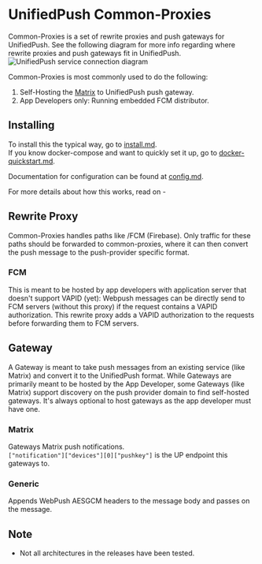 # UnifiedPush Common-Proxies

Common-Proxies is a set of rewrite proxies and push gateways for UnifiedPush. See the following diagram for more info regarding where rewrite proxies and push gateways fit in UnifiedPush.
![UnifiedPush service connection diagram](https://unifiedpush.org/img/diagram.png)

Common-Proxies is most commonly used to do the following:
  1. Self-Hosting the [Matrix](//matrix.org) to UnifiedPush push gateway.
  1. App Developers only: Running embedded FCM distributor.

## Installing

To install this the typical way, go to [install.md](docs/install.md).  
If you know docker-compose and want to quickly set it up, go to [docker-quickstart.md](docs/docker-quickstart.md).

Documentation for configuration can be found at [config.md](docs/config.md).

For more details about how this works, read on -

## Rewrite Proxy

Common-Proxies handles paths like /FCM (Firebase). Only traffic for these paths should be forwarded to common-proxies, where it can then convert the push message to the push-provider specific format.

### FCM

This is meant to be hosted by app developers with application server that doesn't support VAPID (yet): Webpush messages can be directly send to FCM servers (without this proxy) if the request contains a VAPID authorization. This rewrite proxy adds a VAPID authorization to the requests before forwarding them to FCM servers.

## Gateway

A Gateway is meant to take push messages from an existing service (like Matrix) and convert it to the UnifiedPush format. While Gateways are primarily meant to be hosted by the App Developer, some Gateways (like Matrix) support discovery on the push provider domain to find self-hosted gateways. It's always optional to host gateways as the app developer must have one.

### Matrix

Gateways Matrix push notifications.  
`["notification"]["devices"][0]["pushkey"]` is the UP endpoint this gateways to.

### Generic

Appends WebPush AESGCM headers to the message body and passes on the message.

## Note

* Not all architectures in the releases have been tested.
